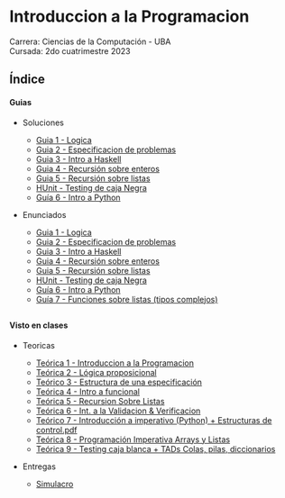 
# Introduccion a la Programacion 

Carrera: Ciencias de la Computación - UBA\
Cursada: 2do cuatrimestre 2023 



## Índice

#### Guias

- Soluciones

  - [Guia 1 - Logica](Guias/Soluciones/#)
  - [Guia 2 - Especificacion de problemas](Guias/Soluciones/#)
  - [Guia 3 - Intro a Haskell](Guias/Soluciones/Guia3.hs)
  - [Guia 4 - Recursión sobre enteros](Guias/Soluciones/Guia4.hs)
  - [Guia 5 - Recursión sobre listas](Guias/Soluciones/Guia5.hs)
  - [HUnit  - Testing de caja Negra](Guias/Soluciones/testHUnit.hs)
  - [Guía 6 - Intro a Python](Guias/Soluciones/Guia6.py)

- Enunciados

  - [Guia 1 - Logica](Guias/Enunciados/Guia1%20-%20Lógica.pdf)
  - [Guia 2 - Especificacion de problemas](Guias/Enunciados/Guia2%20-%20Especificación%20de%20problemas.pdf)
  - [Guia 3 - Intro a Haskell](Guias/Enunciados/Guia3%20-%20Introducción%20a%20Haskell.pdf)
  - [Guia 4 - Recursión sobre enteros](Guias/Enunciados/Guia4%20-%20Recursión%20sobre%20números%20enteros.pdf)
  - [Guia 5 - Recursión sobre listas](Guias/Enunciados/Guia5%20-%20Recursión%20sobre%20listas.pdf)
  - [HUnit - Testing de caja Negra](Guias/Enunciados/#)
  - [Guía 6  - Intro a Python](Guias/Enunciados/Guia6%20-%20Introduccion%20a%20Lenguaje%20Imperativo.pdf)
  - [Guía 7  - Funciones sobre listas (tipos complejos)](Gu%C3%ADa%207-%20Funciones%20sobre%20listas%20%28tipos%20complejos%29.pdf)  

##

#### Visto en clases

- Teoricas

  - [Teórica 1 - Introduccion a la Programacion](Clases%20Teoricas/Teórico%201%20-%20Introducción%20a%20la%20materia.pdf)
  - [Teórica 2 - Lógica proposicional](Clases%20Teoricas/Teórico%202%20-%20Lógica%20Proposicional.pdf)
  - [Teórico 3 - Estructura de una especificación](Clases%20Teoricas/Teórico%203%20-%20Estructura%20de%20una%20especificación.pdf)
  - [Teórica 4 - Intro a funcional ](Clases%20Teoricas/Teórico%204%20-%20Intro%20a%20Funcional.pdf)
  - [Teórica 5 - Recursion Sobre Listas](Teórico%205%20-%20Listas.%20Recursión%20sobre%20listas.pdf)
  - [Teórica 6 - Int. a la Validacion & Verificacion](Clases%20Teoricas/Te%C3%B3rico%206%20-%20Introducci%C3%B3n%20a%20Validaci%C3%B3n%20%26%20Verificaci%C3%B3n.pdf)
  - [Teórico 7 - Introducción a imperativo (Python) + Estructuras de control.pdf](Clases%20Teoricas/Te%C3%B3rico%207%20-%20Introducci%C3%B3n%20a%20imperativo%20%2B%20Estructuras%20de%20control.pdf)
  - [Teórica 8 - Programación Imperativa Arrays y Listas](Clases%20Teoricas/Te%C3%B3rico%208%20-%20Programaci%C3%B3n%20Imperativa%20Arrays%20y%20Listas.pdf)
  - [Teórica 9 - Testing caja blanca + TADs Colas, pilas, diccionarios](Clases%20Teoricas/Te%C3%B3rico%209%20-%20Testing%20caja%20blanca%20%2B%20TADs%20Colas%2C%20pilas%2C%20diccionarios.pdf)    


  
- Entregas
  - [Simulacro](/Entregas/Simulacro)
